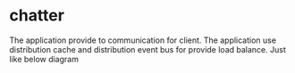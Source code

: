 # chatter

The application provide to communication for client. 
The application use distribution cache and distribution event bus for provide load balance. Just like below diagram
